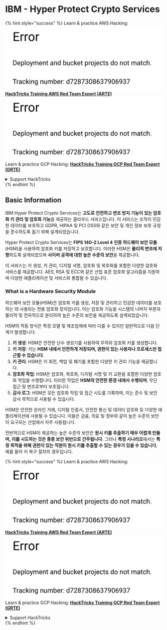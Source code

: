 # IBM - Hyper Protect Crypto Services

{% hint style="success" %}
Learn & practice AWS Hacking:<img src="../../.gitbook/assets/image (1) (1).png" alt="" data-size="line">[**HackTricks Training AWS Red Team Expert (ARTE)**](https://training.hacktricks.xyz/courses/arte)<img src="../../.gitbook/assets/image (1) (1).png" alt="" data-size="line">\
Learn & practice GCP Hacking: <img src="../../.gitbook/assets/image (2).png" alt="" data-size="line">[**HackTricks Training GCP Red Team Expert (GRTE)**<img src="../../.gitbook/assets/image (2).png" alt="" data-size="line">](https://training.hacktricks.xyz/courses/grte)

<details>

<summary>Support HackTricks</summary>

* Check the [**subscription plans**](https://github.com/sponsors/carlospolop)!
* **Join the** 💬 [**Discord group**](https://discord.gg/hRep4RUj7f) or the [**telegram group**](https://t.me/peass) or **follow** us on **Twitter** 🐦 [**@hacktricks\_live**](https://twitter.com/hacktricks\_live)**.**
* **Share hacking tricks by submitting PRs to the** [**HackTricks**](https://github.com/carlospolop/hacktricks) and [**HackTricks Cloud**](https://github.com/carlospolop/hacktricks-cloud) github repos.

</details>
{% endhint %}

## Basic Information

IBM Hyper Protect Crypto Services는 **고도로 안전하고 변조 방지 기능이 있는 암호화 키 관리 및 암호화 기능**을 제공하는 클라우드 서비스입니다. 이 서비스는 조직이 민감한 데이터를 보호하고 GDPR, HIPAA 및 PCI DSS와 같은 보안 및 개인 정보 보호 규정을 준수하도록 돕기 위해 설계되었습니다.

Hyper Protect Crypto Services는 **FIPS 140-2 Level 4 인증 하드웨어 보안 모듈**(HSM)을 사용하여 암호화 키를 저장하고 보호합니다. 이러한 HSM은 **물리적 변조에 저항**하도록 설계되었으며 **사이버 공격에 대한 높은 수준의 보안**을 제공합니다.

이 서비스는 키 생성, 키 관리, 디지털 서명, 암호화 및 복호화를 포함한 다양한 암호화 서비스를 제공합니다. AES, RSA 및 ECC와 같은 산업 표준 암호화 알고리즘을 지원하며 다양한 애플리케이션 및 서비스와 통합될 수 있습니다.

### What is a Hardware Security Module

하드웨어 보안 모듈(HSM)은 암호화 키를 생성, 저장 및 관리하고 민감한 데이터를 보호하는 데 사용되는 전용 암호화 장치입니다. 이는 암호화 기능을 시스템의 나머지 부분과 물리적 및 전자적으로 분리하여 높은 수준의 보안을 제공하도록 설계되었습니다.

HSM의 작동 방식은 특정 모델 및 제조업체에 따라 다를 수 있지만 일반적으로 다음 단계가 발생합니다:

1. **키 생성**: HSM은 안전한 난수 생성기를 사용하여 무작위 암호화 키를 생성합니다.
2. **키 저장**: 키는 **HSM 내에서 안전하게 저장되며, 권한이 있는 사용자나 프로세스만 접근할 수 있습니다**.
3. **키 관리**: HSM은 키 회전, 백업 및 폐기를 포함한 다양한 키 관리 기능을 제공합니다.
4. **암호화 작업**: HSM은 암호화, 복호화, 디지털 서명 및 키 교환을 포함한 다양한 암호화 작업을 수행합니다. 이러한 작업은 **HSM의 안전한 환경 내에서 수행되며**, 무단 접근 및 변조로부터 보호됩니다.
5. **감사 로그**: HSM은 모든 암호화 작업 및 접근 시도를 기록하며, 이는 준수 및 보안 감사 목적으로 사용될 수 있습니다.

HSM은 안전한 온라인 거래, 디지털 인증서, 안전한 통신 및 데이터 암호화 등 다양한 애플리케이션에 사용될 수 있습니다. 이들은 금융, 의료 및 정부와 같이 높은 수준의 보안이 요구되는 산업에서 자주 사용됩니다.

전반적으로 HSM이 제공하는 높은 수준의 보안은 **원시 키를 추출하기 매우 어렵게 만들며, 이를 시도하는 것은 종종 보안 위반으로 간주됩니다**. 그러나 **특정 시나리오**에서는 **특정 목적을 위해 권한이 있는 직원이 원시 키를 추출할 수 있는 경우가 있을 수 있습니다**, 예를 들어 키 복구 절차의 경우입니다.

{% hint style="success" %}
Learn & practice AWS Hacking:<img src="../../.gitbook/assets/image (1) (1).png" alt="" data-size="line">[**HackTricks Training AWS Red Team Expert (ARTE)**](https://training.hacktricks.xyz/courses/arte)<img src="../../.gitbook/assets/image (1) (1).png" alt="" data-size="line">\
Learn & practice GCP Hacking: <img src="../../.gitbook/assets/image (2).png" alt="" data-size="line">[**HackTricks Training GCP Red Team Expert (GRTE)**<img src="../../.gitbook/assets/image (2).png" alt="" data-size="line">](https://training.hacktricks.xyz/courses/grte)

<details>

<summary>Support HackTricks</summary>

* Check the [**subscription plans**](https://github.com/sponsors/carlospolop)!
* **Join the** 💬 [**Discord group**](https://discord.gg/hRep4RUj7f) or the [**telegram group**](https://t.me/peass) or **follow** us on **Twitter** 🐦 [**@hacktricks\_live**](https://twitter.com/hacktricks\_live)**.**
* **Share hacking tricks by submitting PRs to the** [**HackTricks**](https://github.com/carlospolop/hacktricks) and [**HackTricks Cloud**](https://github.com/carlospolop/hacktricks-cloud) github repos.

</details>
{% endhint %}
